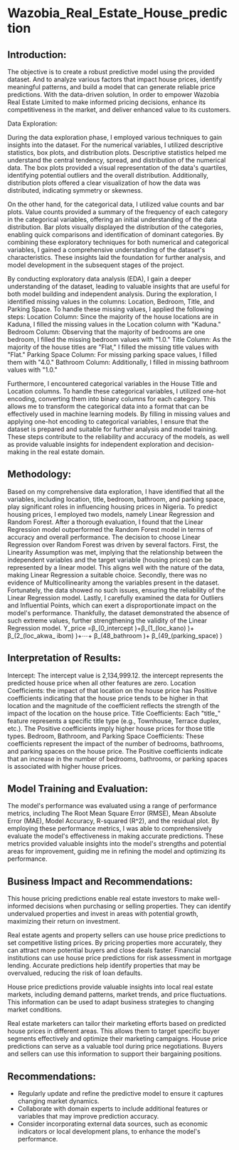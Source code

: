 # Wazobia_Real_Estate_House_prediction

## Introduction:
The objective is to create a robust predictive model using the provided dataset. And to analyze various factors that impact house prices, identify meaningful patterns, and build a model that can generate reliable price predictions. With the data-driven solution, In order to empower Wazobia Real Estate Limited to make informed pricing decisions, enhance its competitiveness in the market, and deliver enhanced value to its customers.

Data Exploration:

During the data exploration phase, I employed various techniques to gain insights into the dataset. For the numerical variables, I utilized descriptive statistics, box plots, and distribution plots. Descriptive statistics helped me understand the central tendency, spread, and distribution of the numerical data. The box plots provided a visual representation of the data's quartiles, identifying potential outliers and the overall distribution. Additionally, distribution plots offered a clear visualization of how the data was distributed, indicating symmetry or skewness.

On the other hand, for the categorical data, I utilized value counts and bar plots. Value counts provided a summary of the frequency of each category in the categorical variables, offering an initial understanding of the data distribution. Bar plots visually displayed the distribution of the categories, enabling quick comparisons and identification of dominant categories.
By combining these exploratory techniques for both numerical and categorical variables, I gained a comprehensive understanding of the dataset's characteristics. These insights laid the foundation for further analysis, and model development in the subsequent stages of the project.

By conducting exploratory data analysis (EDA), I gain a deeper understanding of the dataset, leading to valuable insights that are useful for both model building and independent analysis.
During the exploration, I identified missing values in the columns: Location, Bedroom, Title, and Parking Space. To handle these missing values, I applied the following steps:
Location Column: Since the majority of the house locations are in Kaduna, I filled the missing values in the Location column with "Kaduna."
Bedroom Column: Observing that the majority of bedrooms are one bedroom, I filled the missing bedroom values with "1.0."
Title Column: As the majority of the house titles are "Flat," I filled the missing title values with "Flat."
Parking Space Column: For missing parking space values, I filled them with "4.0."
Bathroom Column: Additionally, I filled in missing bathroom values with "1.0."

Furthermore, I encountered categorical variables in the House Title and Location columns. To handle these categorical variables, I utilized one-hot encoding, converting them into binary columns for each category. This allows me to transform the categorical data into a format that can be effectively used in machine learning models.
By filling in missing values and applying one-hot encoding to categorical variables, I ensure that the dataset is prepared and suitable for further analysis and model training. These steps contribute to the reliability and accuracy of the models, as well as provide valuable insights for independent exploration and decision-making in the real estate domain.

## Methodology:
Based on my comprehensive data exploration, I have identified that all the variables, including location, title, bedroom, bathroom, and parking space, play significant roles in influencing housing prices in Nigeria.
To predict housing prices, I employed two models, namely Linear Regression and Random Forest. After a thorough evaluation, I found that the Linear Regression model outperformed the Random Forest model in terms of accuracy and overall performance.
The decision to choose Linear Regression over Random Forest was driven by several factors. First, the Linearity Assumption was met, implying that the relationship between the independent variables and the target variable (housing prices) can be represented by a linear model. This aligns well with the nature of the data, making Linear Regression a suitable choice.
Secondly, there was no evidence of Multicollinearity among the variables present in the dataset. Fortunately, the data showed no such issues, ensuring the reliability of the Linear Regression model.
Lastly, I carefully examined the data for Outliers and Influential Points, which can exert a disproportionate impact on the model's performance. Thankfully, the dataset demonstrated the absence of such extreme values, further strengthening the validity of the Linear Regression model.
Y_price  =β_(0_intercept )+β_(1_(loc_kano) )+ β_(2_(loc_akwa_ ibom) )+⋯+ β_(48_bathroom )+ β_(49_(parking_space) )

## Interpretation of Results:
Intercept: The intercept value is 2,134,999.12. the intercept represents the predicted house price when all other features are zero. 
Location Coefficients: the impact of that location on the house price has Positive coefficients indicating that the house price tends to be higher in that location and the magnitude of the coefficient reflects the strength of the impact of the location on the house price.
Title Coefficients: Each "title_" feature represents a specific title type (e.g., Townhouse, Terrace duplex, etc.). The Positive coefficients imply higher house prices for those title types.
Bedroom, Bathroom, and Parking Space Coefficients: These coefficients represent the impact of the number of bedrooms, bathrooms, and parking spaces on the house price. The Positive coefficients indicate that an increase in the number of bedrooms, bathrooms, or parking spaces is associated with higher house prices.


## Model Training and Evaluation:
The model's performance was evaluated using a range of performance metrics, including The Root Mean Square Error (RMSE), Mean Absolute Error (MAE), Model Accuracy, R-squared (R^2), and the residual plot.
By employing these performance metrics, I was able to comprehensively evaluate the model's effectiveness in making accurate predictions. These metrics provided valuable insights into the model's strengths and potential areas for improvement, guiding me in refining the model and optimizing its performance.


## Business Impact and Recommendations:
This house pricing predictions enable real estate investors to make well-informed decisions when purchasing or selling properties. They can identify undervalued properties and invest in areas with potential growth, maximizing their return on investment.
 
Real estate agents and property sellers can use house price predictions to set competitive listing prices. By pricing properties more accurately, they can attract more potential buyers and close deals faster.
Financial institutions can use house price predictions for risk assessment in mortgage lending. Accurate predictions help identify properties that may be overvalued, reducing the risk of loan defaults.
 
House price predictions provide valuable insights into local real estate markets, including demand patterns, market trends, and price fluctuations. This information can be used to adapt business strategies to changing market conditions.

Real estate marketers can tailor their marketing efforts based on predicted house prices in different areas. This allows them to target specific buyer segments effectively and optimize their marketing campaigns.
House price predictions can serve as a valuable tool during price negotiations. Buyers and sellers can use this information to support their bargaining positions.

## Recommendations:
- Regularly update and refine the predictive model to ensure it captures changing market dynamics.
- Collaborate with domain experts to include additional features or variables that may improve prediction accuracy.
- Consider incorporating external data sources, such as economic indicators or local development plans, to enhance the model's performance.

